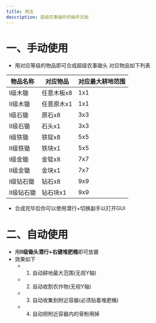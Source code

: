 ```yaml
---
title: 用法
description: 超级农事插件的插件文档
---
```


# 一、手动使用
  - 用对应等级的物品即可合成超级农事锄头 对应物品如下列表

| 物品名称 | 对应物品 | 对应最大耕地范围 |
| --- | --- | --- |
| I级木锄 | 任意木板x8 | 1x1 |
| II级木锄 | 任意原木x1 | 1x1 |
| I级石锄 | 原石x8 | 3x3 |
| II级石锄 | 石头x1 | 3x3 |
| I级铁锄 | 铁锭x8 | 5x5 |
| II级铁锄 | 铁块x1 | 5x5 |
| I级金锄 | 金锭x8 | 7x7 |
| II级金锄 | 金块x1 | 7x7 |
| I级钻石锄 | 钻石x8 | 9x9 |
| II级钻石锄 | 钻石块x1 | 9x9 |
  - 合成完毕后你可以使用潜行+切换副手以打开GUI

# 二、自动使用
 - 用**II级锄头潜行+右键堆肥桶**即可放置
 - 效果如下
   - 1. 自动耕地最大范围(无视Y轴)
   - 2. 自动收割农作物(无视Y轴)
   - 3. 自动收集到附近容器(必须贴着堆肥桶)
   - 4. 自动把附近容器内的骨粉用掉